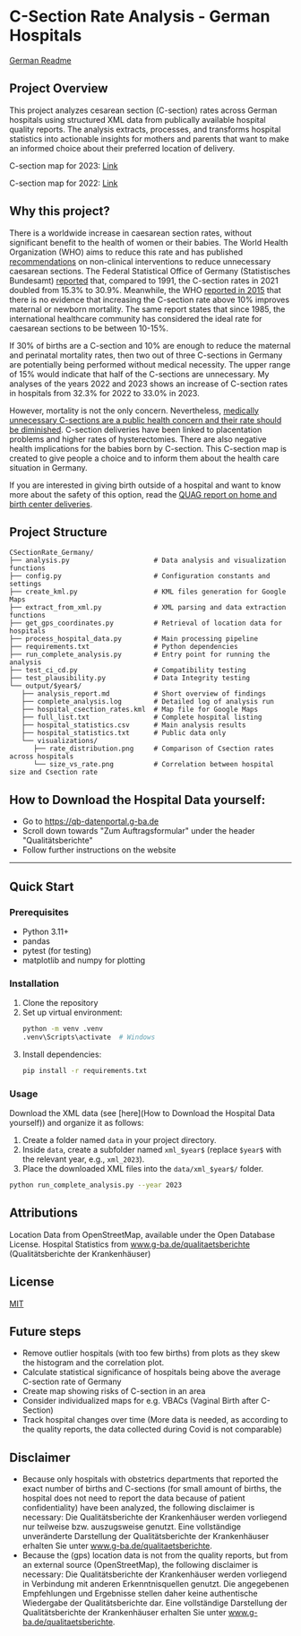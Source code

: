 # C-Section Rate Analysis - German Hospitals

[German Readme](README.de.md)

## Project Overview

This project analyzes cesarean section (C-section) rates across German hospitals using structured XML data from publically available hospital quality reports. The analysis extracts, processes, and transforms hospital statistics into actionable insights for mothers and parents that want to make an informed choice about their preferred location of delivery.

C-section map for 2023: [Link](https://www.google.com/maps/d/u/0/edit?mid=1WXZwVSqyD3cogWQ6pkaoDNaeN_GhZN4&usp=sharing)

C-section map for 2022: [Link](https://www.google.com/maps/d/u/0/edit?mid=1DFZHtyN63QHYThzrG3YtIJKUQQH8U24&usp=sharing)


## Why this project?
There is a worldwide increase in caesarean section rates, without significant benefit to the health of women or their babies. The World Health Organization (WHO) aims to reduce this rate and has published [recommendations](https://www.who.int/publications/i/item/9789241550338) on non-clinical interventions to reduce unnecessary caesarean sections. The Federal Statistical Office of Germany (Statistisches Bundesamt) [reported](https://www.destatis.de/DE/Presse/Pressemitteilungen/2023/02/PD23_N009_231.html) that, compared to 1991, the C-section rates in 2021 doubled from 15.3% to 30.9%. Meanwhile, the WHO [reported in 2015](https://www.who.int/publications/i/item/WHO-RHR-15.02) that there is no evidence that increasing the C-section rate above 10% improves maternal or newborn mortality. The same report states that since 1985, the international healthcare community has considered the ideal rate for caesarean sections to be between 10-15%.

If 30% of births are a C-section and 10% are enough to reduce the maternal and perinatal mortality rates, then two out of three C-sections in Germany are potentially being performed without medical necessity. The upper range of 15% would indicate that half of the C-sections are unnecessary. My analyses of the years 2022 and 2023 shows an increase of C-section rates in hospitals from 32.3% for 2022 to 33.0% in 2023.

However, mortality is not the only concern.
Nevertheless, [medically unnecessary C-sections are a public health concern and their rate should be diminished](https://onlinelibrary.wiley.com/doi/full/10.1002/hsr2.1274). 
C-section deliveries have been linked to placentation problems and higher rates of hysterectomies. There are also negative health implications for the babies born by C-section. This C-section map is created to give people a choice and to inform them about the health care situation in Germany.

If you are interested in giving birth outside of a hospital and want to know more about the safety of this option, read the [QUAG report on home and birth center deliveries](https://www.quag.de/downloads/Quag-Zu_Hause_und_im_Geburtshaus.pdf).

## Project Structure

```
CSectionRate_Germany/
├── analysis.py                     # Data analysis and visualization functions
├── config.py                       # Configuration constants and settings
├── create_kml.py                   # KML files generation for Google Maps
├── extract_from_xml.py             # XML parsing and data extraction functions
├── get_gps_coordinates.py          # Retrieval of location data for hospitals
├── process_hospital_data.py        # Main processing pipeline
├── requirements.txt                # Python dependencies
├── run_complete_analysis.py        # Entry point for running the analysis
├── test_ci_cd.py                   # Compatibility testing
├── test_plausibility.py            # Data Integrity testing
└── output/$year$/
   ├── analysis_report.md           # Short overview of findings
   ├── complete_analysis.log        # Detailed log of analysis run
   ├── hospital_csection_rates.kml  # Map file for Google Maps
   ├── full_list.txt                # Complete hospital listing
   ├── hospital_statistics.csv      # Main analysis results
   ├── hospital_statistics.txt      # Public data only
   └── visualizations/
      ├── rate_distribution.png     # Comparison of Csection rates across hospitals
      └── size_vs_rate.png          # Correlation between hospital size and Csection rate
```

## How to Download the Hospital Data yourself:
- Go to https://qb-datenportal.g-ba.de
- Scroll down towards "Zum Auftragsformular" under the header "Qualitätsberichte"
- Follow further instructions on the website
---

## Quick Start

### Prerequisites
- Python 3.11+
- pandas
- pytest (for testing)
- matplotlib and numpy for plotting

### Installation
1. Clone the repository
2. Set up virtual environment:
   ```bash
   python -m venv .venv
   .venv\Scripts\activate  # Windows
   ```
3. Install dependencies:
   ```bash
   pip install -r requirements.txt
   ```

### Usage
Download the XML data (see [here](How to Download the Hospital Data yourself)) and organize it as follows:
1. Create a folder named `data` in your project directory.
2. Inside `data`, create a subfolder named `xml_$year$` (replace `$year$` with the relevant year, e.g., `xml_2023`).
3. Place the downloaded XML files into the `data/xml_$year$/` folder.

```bash
python run_complete_analysis.py --year 2023
```

## Attributions
Location Data from OpenStreetMap, available under the Open Database License. 
Hospital Statistics from www.g-ba.de/qualitaetsberichte (Qualitätsberichte der Krankenhäuser)

## License
[MIT](LICENSE)

## Future steps
- Remove outlier hospitals (with too few births) from plots as they skew the histogram and the correlation plot.
- Calculate statistical significance of hospitals being above the average C-section rate of Germany
- Create map showing risks of C-section in an area
- Consider individualized maps for e.g. VBACs (Vaginal Birth after C-Section)
- Track hospital changes over time (More data is needed, as according to the quality reports, the data collected during Covid is not comparable)

## Disclaimer
- Because only hospitals with obstetrics departments that reported the exact number of births and C-sections (for small amount of births, the hospital does not need to report the data because of patient confidentiality) have been analyzed, the following disclaimer is necessary:
Die Qualitätsberichte der Krankenhäuser werden vorliegend nur teilweise bzw. auszugsweise genutzt. Eine vollständige unveränderte Darstellung der Qualitätsberichte der Krankenhäuser erhalten Sie unter www.g-ba.de/qualitaetsberichte.
- Because the (gps) location data is not from the quality reports, but from an external source (OpenStreetMap), the following disclaimer is necessary:
Die Qualitätsberichte der Krankenhäuser werden vorliegend in Verbindung mit anderen Erkenntnisquellen genutzt. Die angegebenen Empfehlungen und Ergebnisse stellen daher keine authentische Wiedergabe der Qualitätsberichte dar. Eine vollständige Darstellung der Qualitätsberichte der Krankenhäuser erhalten Sie unter www.g-ba.de/qualitaetsberichte.
